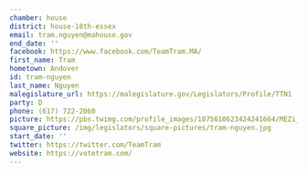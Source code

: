 ```yaml
---
chamber: house
district: house-18th-essex
email: tram.nguyen@mahouse.gov
end_date: ''
facebook: https://www.facebook.com/TeamTram.MA/
first_name: Tram
hometown: Andover
id: tram-nguyen
last_name: Nguyen
malegislature_url: https://malegislature.gov/Legislators/Profile/TTN1
party: D
phone: (617) 722-2060
picture: https://pbs.twimg.com/profile_images/1075610623424241664/MEZi_pKa_400x400.jpg
square_picture: /img/legislators/square-pictures/tram-nguyen.jpg
start_date: ''
twitter: https://twitter.com/TeamTram
website: https://votetram.com/
---
```

